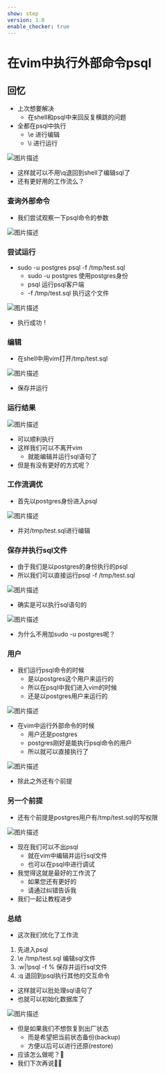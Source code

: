 ```yaml
---
show: step
version: 1.0
enable_checker: true
---
```


# 在vim中执行外部命令psql

## 回忆

- 上次想要解决
	- 在shell和psql中来回反复横跳的问题
- 全都在psql中执行
  - \e 进行编辑
  - \i 进行运行

![图片描述](https://doc.shiyanlou.com/courses/uid1190679-20220721-1658391401106)

- 这样就可以不用\q退回到shell了编辑sql了
- 还有更好用的工作流么？

### 查询外部命令

- 我们尝试观察一下psql命令的参数

![图片描述](https://doc.shiyanlou.com/courses/uid1190679-20220721-1658391837636)

### 尝试运行

- sudo -u postgres psql -f /tmp/test.sql
	- sudo -u postgres 使用postgres身份
	- psql 运行psql客户端
	- -f /tmp/test.sql 执行这个文件

![图片描述](https://doc.shiyanlou.com/courses/uid1190679-20221216-1671193501137)

- 执行成功！

### 编辑

- 在shell中用vim打开/tmp/test.sql

![图片描述](https://doc.shiyanlou.com/courses/uid1190679-20221216-1671193664475)

- 保存并运行

### 运行结果

![图片描述](https://doc.shiyanlou.com/courses/uid1190679-20221216-1671193696924)

- 可以顺利执行
- 这样我们可以不离开vim
	- 就能编辑并运行sql语句了
- 但是有没有更好的方式呢？

### 工作流调优

- 首先以postgres身份进入psql

![图片描述](https://doc.shiyanlou.com/courses/uid1190679-20221216-1671193806008)

- 并对/tmp/test.sql进行编辑

### 保存并执行sql文件

- 由于我们是以postgres的身份执行的psql
- 所以我们可以直接运行psql -f /tmp/test.sql

![图片描述](https://doc.shiyanlou.com/courses/uid1190679-20221216-1671193919958)

- 确实是可以执行sql语句的

![图片描述](https://doc.shiyanlou.com/courses/uid1190679-20221216-1671193945019)

- 为什么不用加sudo -u postgres呢？

### 用户

- 我们运行psql命令的时候
	- 是以postgres这个用户来运行的
	- 所以在psql中我们进入vim的时候
	- 还是以postgres用户来运行的

![图片描述](https://doc.shiyanlou.com/courses/uid1190679-20220721-1658392460418)

- 在vim中运行外部命令的时候
	- 用户还是postgres
	- postgres刚好是能执行psql命令的用户
	- 所以就可以直接执行了

![图片描述](https://doc.shiyanlou.com/courses/uid1190679-20220721-1658392626546)

- 除此之外还有个前提

### 另一个前提

- 还有个前提是postgres用户有/tmp/test.sql的写权限

![图片描述](https://doc.shiyanlou.com/courses/uid1190679-20220721-1658390504342)

- 现在我们可以不出psql
	- 就在vim中编辑并运行sql文件
	- 也可以在psql中进行调试
- 我觉得这就是最好的工作流了
	- 如果您还有更好的
	- 请通过纠错告诉我
- 我们一起让教程进步

### 总结

- 这次我们优化了工作流

1. 先进入psql
2. \e /tmp/test.sql 编辑sql文件
3. :w|!psql -f % 保存并运行sql文件
4. :q 退回到psql执行其他的交互命令

- 这样就可以批处理sql语句了
- 也就可以初始化数据库了

![图片描述](https://doc.shiyanlou.com/courses/uid1190679-20220721-1658393108067)

- 但是如果我们不想恢复到出厂状态
	- 而是希望把当前状态备份(backup)
	- 方便以后可以进行还原(restore)
- 应该怎么做呢？🤔
- 我们下次再说👋🏻
